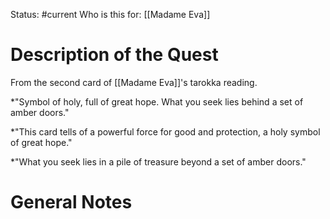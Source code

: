 Status: #current
Who is this for: [[Madame Eva]]

# Description of the Quest
 From the second card of [[Madame Eva]]'s tarokka reading. 

*"Symbol of holy, full of great hope. What you seek lies behind a set of amber doors."

*"This card tells of a powerful force for good and protection, a holy symbol of great hope."

*"What you seek lies in a pile of treasure beyond a set of amber doors."

# General Notes
